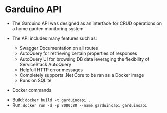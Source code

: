 # Garduino API

- The Garduino API was designed as an interface for CRUD operations on a home garden monitoring system.

- The API includes many features such as:
  + Swagger Documentation on all routes
  + AutoQuery for retrieving certain properties of responses
  + AutoQuery UI for browsing DB data leveraging the flexibility of  ServiceStack AutoQuery
  + Helpfull HTTP error messages
  + Completely supports .Net Core to be ran as a Docker image
  + Runs on SQLite

- Docker commands
 + Build: `docker build -t garduinoapi .`
 + Run: `docker run -d -p 8080:80 --name garduinoapi garduinoapi`